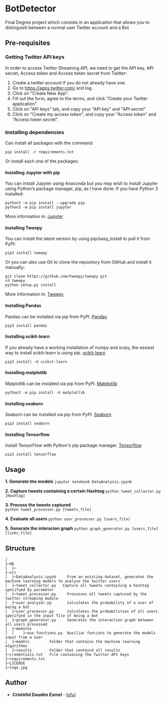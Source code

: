 # BotDetector
Final Degree project which consists in an application that allows you to distinguish between a normal user Twitter account and a Bot

## Pre-requisites

### Getting Twitter API keys
In order to access Twitter Streaming API, we need to get the API key, API secret, Access token and Access token secret from Twitter:

1. Create a twitter account if you do not already have one.
2. Go to https://apps.twitter.com/ and log.
3. Click on "Create New App".
4. Fill out the form, agree to the terms, and click "Create your Twitter application".
5. Click on "API keys" tab, and copy your "API key" and "API secret".
6. Click on "Create my access token", and copy your "Access token" and "Access token secret".

### Installing dependencies
Can install all packages with the command:

    pip install -r requirements.txt

Or install each one of the packages:

#### Installing Jupyter with pip
You can install Jupyter using Anaconda but you may wish to install Jupyter using Python’s package manager, pip, as I have done.
If you have Python 3 installed:

    python3 -m pip install --upgrade pip
    python3 -m pip install jupyter

More information in: [Jupyter](https://jupyter.org/install.html)

#### Installing Tweepy
You can install the latest version by using pip/easy_install to pull it from PyPI:

    pip3 install tweepy

Or you can also use Git to clone the repository from GitHub and install it manually:

    git clone https://github.com/tweepy/tweepy.git
    cd tweepy
    python setup.py install

More information in: [Tweepy](https://tweepy.readthedocs.io/en/v3.5.0/)

#### Installing Pandas
Pandas can be installed via pip from PyPI. [Pandas](https://pandas.pydata.org/pandas-docs/stable/install.html)

    pip3 install pandas

#### Installing scikit-learn
If you already have a working installation of numpy and scipy, the easiest way to install scikit-learn is using pip. [scikit-learn](https://scikit-learn.org/stable/install.html)

    pip3 install -U scikit-learn

#### Installing matplotlib
Matplotlib can be installed via pip from PyPI. [Matplotlib](https://matplotlib.org/3.1.0/users/installing.html) 

    python3 -m pip install -U matplotlib

#### Installing seaborn
Seaborn can be installed via pip from PyPI. [Seaborn](https://seaborn.pydata.org/installing.html) 

    pip3 install seaborn


#### Installing Tensorflow
Install TensorFlow with Python's pip package manager. [Tensorflow](https://www.tensorflow.org/install)

    pip3 install tensorflow


## Usage
**1. Generate the models**
```jupyter notebook DataAnalysis.ipynb```

**2. Capture tweets containing a certain Hashtag**
```python tweet_collector.py [Hashtag]```

**3. Process the tweets captured**  
```python tweet_processor.py [tweets_file]```

**4. Evaluate all users**
```python user_processor.py [users_file]```

**5. Generate the interacion graph**
```python graph_generator.py [users_file] [links_file]```


## Structure
```
/
├─db
│  ├─
├─src       
│  ├─DataAnalysis.ipynb     From an existing dataset, generates the machine learning models to analyse the twitter users
│  ├─tweet_collector.py   Capture all tweets containing a hashtag specifyed by parameter
│  ├─tweet_processor.py     Processes all tweets captured by the twitter streaming module
│  ├─user_analyzer.py       Calculates the probability of a user of being a bot
│  ├─user_processor.py      Calculates the probabilities of all users specifyed in the input file of being a bot
│  ├─graph_generator.py     Generates the interaction graph between all users processed 
│  ├─modules
│  │    ├─aux_functions.py  Auxiliar funcions to generate the models input from a user
│  ├─models         Folder that contains the machine learning algorithms
│  ├─results        Folder that containd all results
├─credentials.txt   File containing the Twitter API keys
├─requirements.txt
├─LICENSE
├─logo.jpg

```

## Author

* **Cristòfol Daudén Esmel** - [toful](https://github.com/toful)

